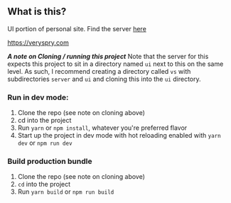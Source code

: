 ## What is this?

UI portion of personal site.
Find the server [here](https://github.com/veryspry/vs_server)

https://veryspry.com

***A note on Cloning / running this project*** 
Note that the server for this expects this project to sit in a directory named `ui` next to this on the same level. As such, I recommend creating a directory called `vs` with subdirectories `server` and `ui` and cloning this into the `ui` directory.

### Run in dev mode:

1. Clone the repo (see note on cloning above)
2. cd into the project
3. Run `yarn` or `npm install`, whatever you're preferred flavor
4. Start up the project in dev mode with hot reloading enabled with `yarn dev` or `npm run dev`

### Build production bundle

1. Clone the repo (see note on cloning above)
2. `cd` into the project
3. Run `yarn build` or `npm run build`
